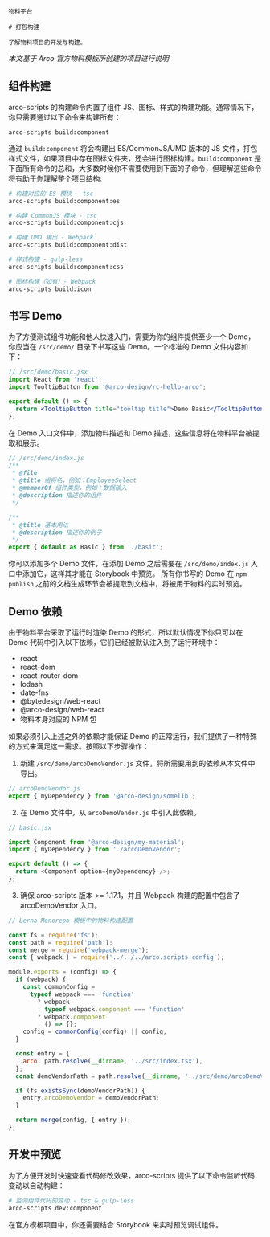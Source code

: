`````
物料平台

# 打包构建

了解物料项目的开发与构建。
`````

*本文基于 Arco 官方物料模板所创建的项目进行说明*

## 组件构建

arco-scripts 的构建命令内置了组件 JS、图标、样式的构建功能。通常情况下，你只需要通过以下命令来构建所有：

```
arco-scripts build:component
```

通过 `build:component` 将会构建出 ES/CommonJS/UMD 版本的 JS 文件，打包样式文件，如果项目中存在图标文件夹，还会进行图标构建。`build:component` 是下面所有命令的总和，大多数时候你不需要使用到下面的子命令，但理解这些命令将有助于你理解整个项目结构:

```bash
# 构建对应的 ES 模块 - tsc
arco-scripts build:component:es

# 构建 CommonJS 模块 - tsc
arco-scripts build:component:cjs

# 构建 UMD 输出 - Webpack
arco-scripts build:component:dist

# 样式构建 - gulp-less
arco-scripts build:component:css

# 图标构建（如有）- Webpack
arco-scripts build:icon
```

## **书写 Demo**

为了方便测试组件功能和他人快速入门，需要为你的组件提供至少一个 Demo，你应当在 `/src/demo/` 目录下书写这些 Demo。一个标准的 Demo 文件内容如下：

```jsx
// /src/demo/basic.jsx
import React from 'react';
import TooltipButton from '@arco-design/rc-hello-arco';

export default () => {
  return <TooltipButton title="tooltip title">Demo Basic</TooltipButton>;
};
```

在 Demo 入口文件中，添加物料描述和 Demo 描述，这些信息将在物料平台被提取和展示。

```javascript
// /src/demo/index.js
/**
 * @file
 * @title 组将名，例如：EmployeeSelect
 * @memberOf 组件类型，例如：数据输入
 * @description 描述你的组件
 */

/**
 * @title 基本用法
 * @description 描述你的例子
 */
export { default as Basic } from './basic';
```

你可以添加多个 Demo 文件，在添加 Demo 之后需要在 `/src/demo/index.js` 入口中添加它，这样其才能在 Storybook 中预览。 所有你书写的 Demo 在 `npm publish` 之前的文档生成环节会被提取到文档中，将被用于物料的实时预览。

## **Demo 依赖**

由于物料平台采取了运行时渲染 Demo 的形式，所以默认情况下你只可以在 Demo 代码中引入以下依赖，它们已经被默认注入到了运行环境中：

- react
- react-dom
- react-router-dom
- lodash
- date-fns
- @bytedesign/web-react
- @arco-design/web-react
- 物料本身对应的 NPM 包

如果必须引入上述之外的依赖才能保证 Demo 的正常运行，我们提供了一种特殊的方式来满足这一需求。按照以下步骤操作：

1.  新建 `/src/demo/arcoDemoVendor.js` 文件，将所需要用到的依赖从本文件中导出。

```javascript
// arcoDemoVendor.js
export { myDependency } from '@arco-design/somelib';
```

2.  在 Demo 文件中，从 `arcoDemoVendor.js` 中引入此依赖。

```javascript
// basic.jsx

import Component from '@arco-design/my-material';
import { myDependency } from './arcoDemoVendor';

export default () => {
  return <Component option={myDependency} />;
};
```

3.  确保 arco-scripts 版本 >= 1.17.1，并且 Webpack 构建的配置中包含了 arcoDemoVendor 入口。

```javascript
// Lerna Monorepo 模板中的物料构建配置

const fs = require('fs');
const path = require('path');
const merge = require('webpack-merge');
const { webpack } = require('../../../arco.scripts.config');

module.exports = (config) => {
  if (webpack) {
    const commonConfig =
      typeof webpack === 'function'
        ? webpack
        : typeof webpack.component === 'function'
        ? webpack.component
        : () => {};
    config = commonConfig(config) || config;
  }

  const entry = {
    arco: path.resolve(__dirname, '../src/index.tsx'),
  };
  const demoVendorPath = path.resolve(__dirname, '../src/demo/arcoDemoVendor.js');

  if (fs.existsSync(demoVendorPath)) {
    entry.arcoDemoVendor = demoVendorPath;
  }

  return merge(config, { entry });
};
```

## **开发中预览**

为了方便开发时快速查看代码修改效果，arco-scripts 提供了以下命令监听代码变动以自动构建：

```bash
# 监测组件代码的变动 - tsc & gulp-less
arco-scripts dev:component
```

在官方模板项目中，你还需要结合 Storybook 来实时预览调试组件。
